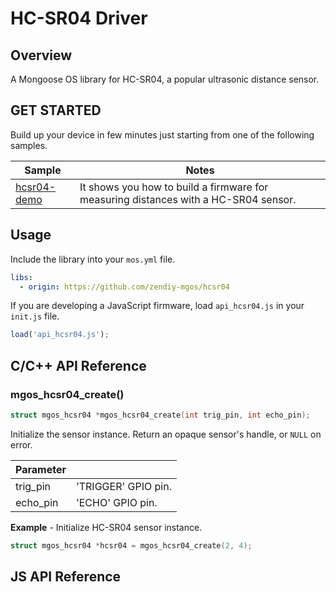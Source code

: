 # HC-SR04 Driver
## Overview
A Mongoose OS library for HC-SR04, a popular ultrasonic distance sensor.
## GET STARTED
Build up your device in few minutes just starting from one of the following samples.

|Sample|Notes|
|--|--|
|[hcsr04-demo](https://github.com/zendiy-mgos/hcsr04-demo)|It shows you how to build a firmware for measuring distances with a HC-SR04 sensor.|
## Usage
Include the library into your `mos.yml` file.
```yaml
libs:
  - origin: https://github.com/zendiy-mgos/hcsr04
```
If you are developing a JavaScript firmware, load `api_hcsr04.js` in your `init.js` file.
```js
load('api_hcsr04.js');
```
## C/C++ API Reference
### mgos_hcsr04_create()
```c
struct mgos_hcsr04 *mgos_hcsr04_create(int trig_pin, int echo_pin);
```
Initialize the sensor instance. Return an opaque sensor's handle, or `NULL` on error.

|Parameter||
|--|--|
|trig_pin|'TRIGGER' GPIO pin.|
|echo_pin|'ECHO' GPIO pin.|

**Example** - Initialize HC-SR04 sensor instance.
```c
struct mgos_hcsr04 *hcsr04 = mgos_hcsr04_create(2, 4);
```
## JS API Reference

